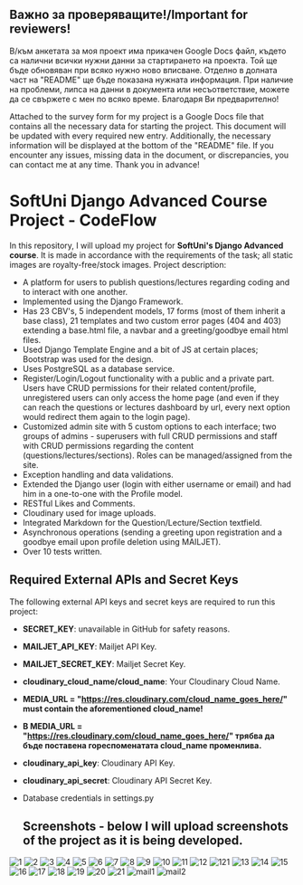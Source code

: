 ## Важно за проверяващите!/Important for reviewers!
В/към анкетата за моя проект има прикачен Google Docs файл, където са налични всички нужни данни за стартирането на проекта. Той ще бъде обновяван при всяко нужно ново вписване. Отделно в долната част на "README" ще бъде показана нужната информация. При наличие на проблеми, липса на данни в документа или несъответствие, можете да се свържете с мен по всяко време. Благодаря Ви предварително!

Attached to the survey form for my project is a Google Docs file that contains all the necessary data for starting the project. This document will be updated with every required new entry. Additionally, the necessary information will be displayed at the bottom of the "README" file. If you encounter any issues, missing data in the document, or discrepancies, you can contact me at any time. Thank you in advance!

# SoftUni Django Advanced Course Project - CodeFlow

In this repository, I will upload my project for **SoftUni's Django Advanced course**. It is made in accordance with the requirements of the task; all static images are royalty-free/stock images.
Project description:
- A platform for users to publish questions/lectures regarding coding and to interact with one another.
- Implemented using the Django Framework.
- Has 23 CBV's, 5 independent models, 17 forms (most of them inherit a base class), 21 templates and two custom error pages (404 and 403) extending a base.html file, a navbar and a greeting/goodbye email html files.
- Used Django Template Engine and a bit of JS at certain places; Bootstrap was used for the design. 
- Uses PostgreSQL as a database service.
- Register/Login/Logout functionality with a public and a private part. Users have CRUD permissions for their related content/profile, unregistered users can only access the home page (and even if they can reach the questions or lectures dashboard by url, every next option would redirect them again to the login page).
- Customized admin site with 5 custom options to each interface; two groups of admins - superusers with full CRUD permissions and staff with CRUD permissions regarding the content (questions/lectures/sections). Roles can be managed/assigned from the site.
- Exception handling and data validations.
- Extended the Django user (login with either username or email) and had him in a one-to-one with the Profile model.
- RESTful Likes and Comments.
- Cloudinary used for image uploads.
- Integrated Markdown for the Question/Lecture/Section textfield.
- Asynchronous operations (sending a greeting upon registration and a goodbye email upon profile deletion using MAILJET).
- Over 10 tests written.
  
## Required External APIs and Secret Keys

The following external API keys and secret keys are required to run this project:
- **SECRET_KEY**: unavailable in GitHub for safety reasons.
- **MAILJET_API_KEY**: Mailjet API Key. 
- **MAILJET_SECRET_KEY**: Mailjet Secret Key.  
- **cloudinary_cloud_name/cloud_name**: Your Cloudinary Cloud Name.
- **MEDIA_URL = "https://res.cloudinary.com/cloud_name_goes_here/" must contain the aforementioned cloud_name!** 
- **В MEDIA_URL = "https://res.cloudinary.com/cloud_name_goes_here/" трябва да бъде поставена гореспоменатата cloud_name променлива.**
- **cloudinary_api_key**: Cloudinary API Key.  
- **cloudinary_api_secret**: Cloudinary API Secret Key.
- Database credentials in settings.py

  ## Screenshots - below I will upload screenshots of the project as it is being developed.
![1](https://github.com/user-attachments/assets/5e9cc9b6-1bef-4255-a41d-c7b7b66320e9)
![2](https://github.com/user-attachments/assets/aa7dcfb3-d12d-4fa8-90c2-901c7e09c0df)
![3](https://github.com/user-attachments/assets/459a3315-af43-4cae-b245-c0e2f738c39b)
![4](https://github.com/user-attachments/assets/e754b648-8257-482b-8170-732659bd2500)
![5](https://github.com/user-attachments/assets/11800ef3-11a0-4f90-b65d-716520121258)
![6](https://github.com/user-attachments/assets/4fe95ff0-33a9-48c2-88fa-5d8b909efb14)
![7](https://github.com/user-attachments/assets/9bc489a5-177e-4741-bcc1-a6590999ce45)
![8](https://github.com/user-attachments/assets/d5541d84-3be7-4f14-ab6d-e3f4c9b3d4b3)
![9](https://github.com/user-attachments/assets/608bf12e-b86b-43cf-ae20-64cd21109ebc)
![10](https://github.com/user-attachments/assets/ee9b78a2-e71d-4c2e-a839-355e6887b0f0)
![11](https://github.com/user-attachments/assets/8b674dbc-7123-4172-9d2a-17395497a75c)
![12](https://github.com/user-attachments/assets/92b50e1c-aff7-4f19-97ce-607ff7112922)
![121](https://github.com/user-attachments/assets/f4c21c6d-f8e4-4485-8966-093c94b74306)
![13](https://github.com/user-attachments/assets/5c779175-4cae-4e30-8cf0-a09cb77405f7)
![14](https://github.com/user-attachments/assets/3e3865c4-d564-473c-8b93-aa5c9518bf2a)
![15](https://github.com/user-attachments/assets/4de27b0e-f205-47e5-9763-7c031ccc339a)
![16](https://github.com/user-attachments/assets/5ce30a38-18cc-43d8-b605-4cab61861c19)
![17](https://github.com/user-attachments/assets/a085694c-8d53-47b9-9b8e-c2e1ed08b6c9)
![18](https://github.com/user-attachments/assets/8730eb32-1d52-4305-a1de-1f4007a98b5d)
![19](https://github.com/user-attachments/assets/50ce5b4f-f001-446f-a50e-b3efd3b3d120)
![20](https://github.com/user-attachments/assets/df6594ee-5f6f-4f9b-bba3-445116409c3a)
![21](https://github.com/user-attachments/assets/573923ba-a954-4026-bb0c-2e8d90cc3387)
![mail1](https://github.com/user-attachments/assets/d1775773-175c-4713-9edb-3d6a3553531c)
![mail2](https://github.com/user-attachments/assets/0380390c-e746-4c41-b51e-58d6ed888268)





















